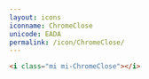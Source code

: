 ```yaml
---
layout: icons
iconname: ChromeClose
unicode: EADA
permalink: /icon/ChromeClose/
---
```


``` html
<i class="mi mi-ChromeClose"></i>
```
